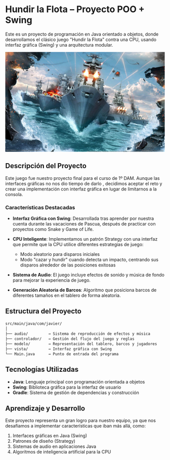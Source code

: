 # Hundir la Flota – Proyecto POO + Swing

Este es un proyecto de programación en Java orientado a objetos, donde desarrollamos el clásico juego "Hundir la Flota" contra una CPU, usando interfaz gráfica (Swing) y una arquitectura modular.

![Battleship](src/main/resources/battleship.jpg)

## Descripción del Proyecto

Este juego fue nuestro proyecto final para el curso de 1º DAM. Aunque las interfaces gráficas no nos dio tiempo de darlo , decidimos aceptar el reto y crear una implementación con interfaz gráfica en lugar de limitarnos a la consola.

### Características Destacadas

- **Interfaz Gráfica con Swing**: Desarrollada tras aprender por nuestra cuenta durante las vacaciones de Pascua, después de practicar con proyectos como Snake y Game of Life.

- **CPU Inteligente**: Implementamos un patrón Strategy con una interfaz que permite que la CPU utilice diferentes estrategias de juego:
  - Modo aleatorio para disparos iniciales
  - Modo "cazar y hundir" cuando detecta un impacto, centrando sus disparos alrededor de las posiciones exitosas

- **Sistema de Audio**: El juego incluye efectos de sonido y música de fondo para mejorar la experiencia de juego.

- **Generación Aleatoria de Barcos**: Algoritmo que posiciona barcos de diferentes tamaños en el tablero de forma aleatoria.

## Estructura del Proyecto

```
src/main/java/com/javier/
│
├── audio/         → Sistema de reproducción de efectos y música
├── controlador/   → Gestión del flujo del juego y reglas
├── modelo/        → Representación del tablero, barcos y jugadores
├── vista/         → Interfaz gráfica con Swing
└── Main.java      → Punto de entrada del programa
```

## Tecnologías Utilizadas

- **Java**: Lenguaje principal con programación orientada a objetos
- **Swing**: Biblioteca gráfica para la interfaz de usuario
- **Gradle**: Sistema de gestión de dependencias y construcción

## Aprendizaje y Desarrollo

Este proyecto representa un gran logro para nuestro equipo, ya que nos desafiamos a implementar características que iban más allá, como:

1. Interfaces gráficas en Java (Swing)
2. Patrones de diseño (Strategy)
3. Sistemas de audio en aplicaciones Java
4. Algoritmos de inteligencia artificial para la CPU



